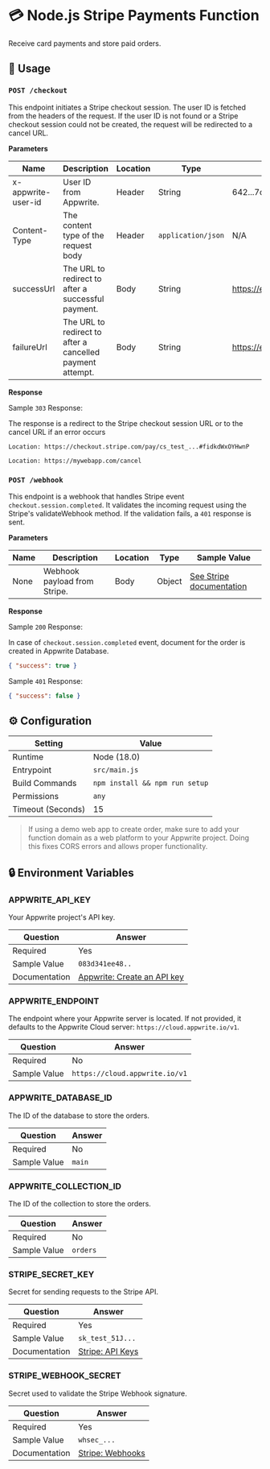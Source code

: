 # 💳 Node.js Stripe Payments Function 

Receive card payments and store paid orders.

## 🧰 Usage

### `POST /checkout`

This endpoint initiates a Stripe checkout session. The user ID is fetched from the headers of the request. If the user ID is not found or a Stripe checkout session could not be created, the request will be redirected to a cancel URL.

**Parameters**

| Name               | Description                                               | Location | Type               | Sample Value                |
| ------------------ | --------------------------------------------------------- | -------- | ------------------ | --------------------------- |
| x-appwrite-user-id | User ID from Appwrite.                                    | Header   | String             | 642...7cd                   |
| Content-Type       | The content type of the request body                      | Header   | `application/json` | N/A                         |
| successUrl         | The URL to redirect to after a successful payment.        | Body     | String             | https://example.com/success |
| failureUrl         | The URL to redirect to after a cancelled payment attempt. | Body     | String             | https://example.com/failure |

**Response**

Sample `303` Response:

The response is a redirect to the Stripe checkout session URL or to the cancel URL if an error occurs

```text
Location: https://checkout.stripe.com/pay/cs_test_...#fidkdWxOYHwnP
```

```text
Location: https://mywebapp.com/cancel
```

### `POST /webhook`

This endpoint is a webhook that handles Stripe event `checkout.session.completed`. It validates the incoming request using the Stripe's validateWebhook method. If the validation fails, a `401` response is sent.

**Parameters**

| Name | Description                  | Location | Type   | Sample Value                                                          |
| ---- | ---------------------------- | -------- | ------ | --------------------------------------------------------------------- |
| None | Webhook payload from Stripe. | Body     | Object | [See Stripe documentation](https://stripe.com/docs/api/events/object) |

**Response**

Sample `200` Response:

In case of `checkout.session.completed` event, document for the order is created in Appwrite Database.

```json
{ "success": true }
```

Sample `401` Response:

```json
{ "success": false }
```

## ⚙️ Configuration

| Setting           | Value                          |
| ----------------- | ------------------------------ |
| Runtime           | Node (18.0)                    |
| Entrypoint        | `src/main.js`                  |
| Build Commands    | `npm install && npm run setup` |
| Permissions       | `any`                          |
| Timeout (Seconds) | 15                             |

> If using a demo web app to create order, make sure to add your function domain as a web platform to your Appwrite project. Doing this fixes CORS errors and allows proper functionality.

## 🔒 Environment Variables

### APPWRITE_API_KEY

Your Appwrite project's API key.

| Question      | Answer                                                                                                                                    |
| ------------- | ----------------------------------------------------------------------------------------------------------------------------------------- |
| Required      | Yes                                                                                                                                       |
| Sample Value  | `083d341ee48..`                                                                                                                          |
| Documentation | [Appwrite: Create an API key](https://appwrite.io/docs/advanced/platform/api-keys#:~:text=To%20create%20a%20new%20API,scope%20to%20grant%20your%20application.) |

### APPWRITE_ENDPOINT

The endpoint where your Appwrite server is located. If not provided, it defaults to the Appwrite Cloud server: `https://cloud.appwrite.io/v1`.

| Question     | Answer                         |
| ------------ | ------------------------------ |
| Required     | No                             |
| Sample Value | `https://cloud.appwrite.io/v1` |

### APPWRITE_DATABASE_ID

The ID of the database to store the orders.

| Question     | Answer |
| ------------ | ------ |
| Required     | No     |
| Sample Value | `main` |

### APPWRITE_COLLECTION_ID

The ID of the collection to store the orders.

| Question     | Answer   |
| ------------ | -------- |
| Required     | No       |
| Sample Value | `orders` |

### STRIPE_SECRET_KEY

Secret for sending requests to the Stripe API.

| Question      | Answer                                           |
| ------------- | ------------------------------------------------ |
| Required      | Yes                                              |
| Sample Value  | `sk_test_51J...`                                 |
| Documentation | [Stripe: API Keys](https://stripe.com/docs/keys) |

### STRIPE_WEBHOOK_SECRET

Secret used to validate the Stripe Webhook signature.

| Question      | Answer                                               |
| ------------- | ---------------------------------------------------- |
| Required      | Yes                                                  |
| Sample Value  | `whsec_...`                                          |
| Documentation | [Stripe: Webhooks](https://stripe.com/docs/webhooks) |
